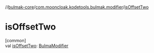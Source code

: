 //[bulmak-core](../../index.md)/[com.mooncloak.kodetools.bulmak.modifier](index.md)/[isOffsetTwo](is-offset-two.md)

# isOffsetTwo

[common]\
val [isOffsetTwo](is-offset-two.md): [BulmaModifier](-bulma-modifier/index.md)
